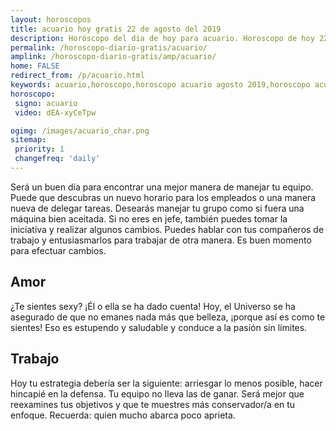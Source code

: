 ```yaml
---
layout: horoscopos
title: acuario hoy gratis 22 de agosto del 2019 
description: Horóscopo del dia de hoy para acuario. Horoscopo de hoy 22 de agosto del 2019. Las predicciones de amor, trabajo, vida personal gratis.
permalink: /horoscopo-diario-gratis/acuario/
amplink: /horoscopo-diario-gratis/amp/acuario/
home: FALSE
redirect_from: /p/acuario.html
keywords: acuario,horoscopo,horoscopo acuario agosto 2019,horoscopo acuario hoy,tarot acuario agosto 2019,horoscopo acuario,tarot acuario hoy,horoscopo de hoy,horoscopo diario,tarot del amor,horoscopo de hoy acuario,horoscopo diario del tarot, Horoscopo de hoy acuario 22 de agosto del 2019,horóscopo del día,signos zodiacales 2019, el horoscopo de hoy
horoscopo:
 signo: acuario
 video: dEA-xyCeTpw

ogimg: /images/acuario_char.png
sitemap:
 priority: 1
 changefreq: 'daily'
---
```



Será un buen día para encontrar una mejor manera de manejar tu equipo. Puede que descubras un nuevo horario para los empleados o una manera nueva de delegar tareas. Desearás manejar tu grupo como si fuera una máquina bien aceitada. Si no eres en jefe, también puedes tomar la iniciativa y realizar algunos cambios. Puedes hablar con tus compañeros de trabajo y entusiasmarlos para trabajar de otra manera. Es buen momento para efectuar cambios.

## Amor

¿Te sientes sexy? ¡Él o ella se ha dado cuenta! Hoy, el Universo se ha asegurado de que no emanes nada más que belleza, ¡porque así es como te sientes! Eso es estupendo y saludable y conduce a la pasión sin límites.

## Trabajo

Hoy tu estrategia debería ser la siguiente: arriesgar lo menos posible, hacer hincapié en la defensa. Tu equipo no lleva las de ganar. Será mejor que reexamines tus objetivos y que te muestres más conservador/a en tu enfoque. Recuerda: quien mucho abarca poco aprieta.